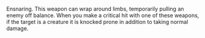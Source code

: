 Ensnaring. This weapon can wrap around limbs, temporarily pulling an enemy off balance. When you make a critical hit with one of these weapons, if the target is a creature it is knocked prone in addition to taking normal damage.